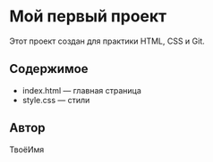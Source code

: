 # Мой первый проект

Этот проект создан для практики HTML, CSS и Git.

## Содержимое
- index.html — главная страница
- style.css — стили

## Автор
ТвоёИмя
